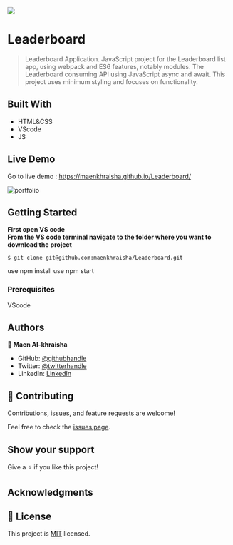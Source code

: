 ![](https://img.shields.io/badge/Microverse-blueviolet)

# Leaderboard

> Leaderboard Application.
 JavaScript project for the Leaderboard list app, using webpack and ES6 features, notably modules. The Leaderboard consuming API using JavaScript async and await. This project uses minimum styling and focuses on functionality.

## Built With

- HTML&CSS
- VScode 
- JS

## Live Demo 

Go to live demo : 
https://maenkhraisha.github.io/Leaderboard/

![portfolio]()

## Getting Started

**First open VS code**<br/>
**From the VS code terminal navigate to the folder where you want to download the project**<br/>
```
$ git clone git@github.com:maenkhraisha/Leaderboard.git
```
use npm install
use npm start


### Prerequisites
VScode


## Authors

👤 **Maen Al-khraisha**

- GitHub: [@githubhandle](https://github.com/maen1980)
- Twitter: [@twitterhandle](https://twitter.com/AlkhryshaM)
- LinkedIn: [LinkedIn](https://www.linkedin.com/in/ma-en-mohammad-303930100/)



## 🤝 Contributing

Contributions, issues, and feature requests are welcome!

Feel free to check the [issues page](../../issues/).

## Show your support

Give a ⭐️ if you like this project!

## Acknowledgments



## 📝 License

This project is [MIT](./MIT.md) licensed.
